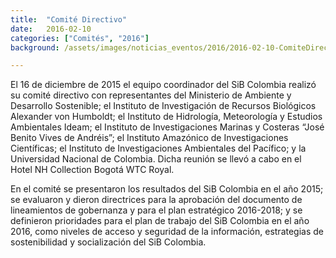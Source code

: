 ```yaml
---
title:  "Comité Directivo"
date:   2016-02-10
categories: ["Comités", "2016"]
background: /assets/images/noticias_eventos/2016/2016-02-10-ComiteDirectivoSiB-750x390.jpg

---
```


El 16 de diciembre de 2015 el equipo coordinador del SiB Colombia realizó su comité directivo con representantes del Ministerio de Ambiente y Desarrollo Sostenible; el Instituto de Investigación de Recursos Biológicos Alexander von Humboldt; el Instituto de Hidrología, Meteorología y Estudios Ambientales Ideam; el Instituto de Investigaciones Marinas y Costeras “José Benito Vives de Andréis”; el Instituto Amazónico de Investigaciones Científicas; el Instituto de Investigaciones Ambientales del Pacífico; y la Universidad Nacional de Colombia. Dicha reunión se llevó a cabo en el Hotel NH Collection Bogotá WTC Royal.

En el comité se presentaron los resultados del SiB Colombia en el año 2015; se evaluaron y dieron directrices para la aprobación del documento de lineamientos de gobernanza y para el plan estratégico 2016-2018; y se definieron prioridades para el plan de trabajo del SiB Colombia en el año 2016, como niveles de acceso y seguridad de la información, estrategias de sostenibilidad y socialización del SiB Colombia.
